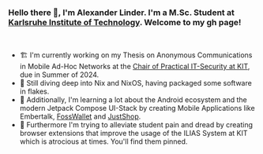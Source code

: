 
### Hello there 👋, I'm Alexander Linder. I'm a M.Sc. Student at [Karlsruhe Institute of Technology](https://kit.edu). Welcome to my gh page!

<br>

- 🏗️ I'm currently working on my Thesis on Anonymous Communications in Mobile Ad-Hoc Networks at the [Chair of Practical IT-Security at KIT](https://ps.kastel.kit.edu), due in Summer of 2024.
- 🤿 Still diving deep into Nix and NixOS, having packaged some software in flakes.
- 🌱 Additionally, I'm learning a lot about the Android ecosystem and the modern Jetpack Compose UI-Stack by creating Mobile Applications like Embertalk, [FossWallet](https://github.com/SeineEloquenz/fosswallet) and [JustShop](https://github.com/SeineEloquenz/justshop).
- 👯 Furthermore I'm trying to alleviate student pain and dread by creating browser extensions that improve the usage of the ILIAS System at KIT which is atrocious at times. You'll find them pinned.

<!--
**SeineEloquenz/SeineEloquenz** is a ✨ _special_ ✨ repository because its `README.md` (this file) appears on your GitHub profile.

Here are some ideas to get you started:

- 🔭 I’m currently working on ...
- 🌱 I’m currently learning ...
- 👯 I’m looking to collaborate on ...
- 🤔 I’m looking for help with ...
- 💬 Ask me about ...
- 📫 How to reach me: ...
- 😄 Pronouns: ...
-->
